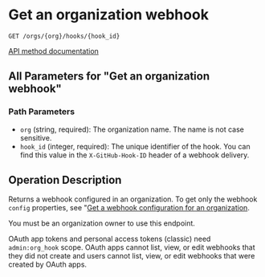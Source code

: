 # Get an organization webhook

`GET /orgs/{org}/hooks/{hook_id}`

[API method documentation](https://docs.github.com/rest/orgs/webhooks#get-an-organization-webhook)

## All Parameters for "Get an organization webhook"

### Path Parameters

- `org` (string, required): The organization name. The name is not case sensitive.
- `hook_id` (integer, required): The unique identifier of the hook. You can find this value in the `X-GitHub-Hook-ID` header of a webhook delivery.

## Operation Description

Returns a webhook configured in an organization. To get only the webhook
`config` properties, see "[Get a webhook configuration for an organization](/rest/orgs/webhooks#get-a-webhook-configuration-for-an-organization).

You must be an organization owner to use this endpoint.

OAuth app tokens and personal access tokens (classic) need `admin:org_hook` scope. OAuth apps cannot list, view, or edit
webhooks that they did not create and users cannot list, view, or edit webhooks that were created by OAuth apps.
